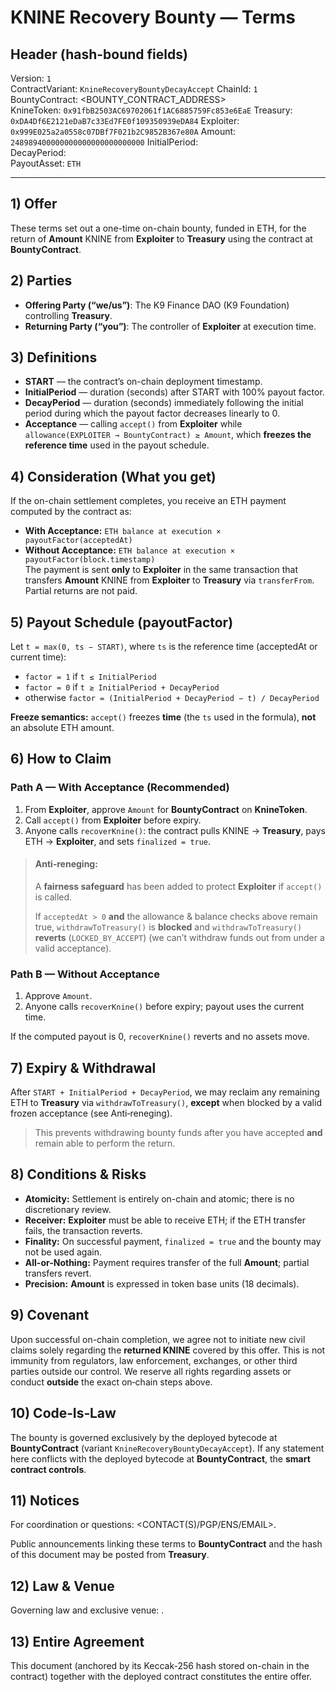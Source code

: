 # KNINE Recovery Bounty — Terms

## Header (hash-bound fields)
Version: `1`  
ContractVariant: `KnineRecoveryBountyDecayAccept`
ChainId: `1`  
BountyContract: <BOUNTY_CONTRACT_ADDRESS>  
KnineToken: `0x91fbB2503AC69702061f1AC6885759Fc853e6EaE`
Treasury: `0xDA4Df6E2121eDaB7c33Ed7FE0f109350939eDA84`
Exploiter: `0x999E025a2a0558c07DBf7F021b2C9852B367e80A`
Amount: `248989400000000000000000000000`
InitialPeriod: <FILL>  
DecayPeriod: <FILL>  
PayoutAsset: `ETH`

---

## 1) Offer
These terms set out a one-time on-chain bounty, funded in ETH, for the return of **Amount** KNINE from **Exploiter** to **Treasury** using the contract at **BountyContract**.

## 2) Parties
- **Offering Party (“we/us”)**: The K9 Finance DAO (K9 Foundation) controlling **Treasury**.  
- **Returning Party (“you”)**: The controller of **Exploiter** at execution time.

## 3) Definitions
- **START** — the contract’s on-chain deployment timestamp.  
- **InitialPeriod** — duration (seconds) after START with 100% payout factor.  
- **DecayPeriod** — duration (seconds) immediately following the initial period during which the payout factor decreases linearly to 0.  
- **Acceptance** — calling `accept()` from **Exploiter** while `allowance(EXPLOITER → BountyContract) ≥ Amount`, which **freezes the reference time** used in the payout schedule.

## 4) Consideration (What you get)
If the on-chain settlement completes, you receive an ETH payment computed by the contract as:
- **With Acceptance:** `ETH balance at execution × payoutFactor(acceptedAt)`  
- **Without Acceptance:** `ETH balance at execution × payoutFactor(block.timestamp)`  
The payment is sent **only** to **Exploiter** in the same transaction that transfers **Amount** KNINE from **Exploiter** to **Treasury** via `transferFrom`. Partial returns are not paid.

## 5) Payout Schedule (payoutFactor)
Let `t = max(0, ts − START)`, where `ts` is the reference time (acceptedAt or current time):
- `factor = 1` if `t ≤ InitialPeriod`  
- `factor = 0` if `t ≥ InitialPeriod + DecayPeriod`  
- otherwise `factor = (InitialPeriod + DecayPeriod − t) / DecayPeriod`

**Freeze semantics:** `accept()` freezes **time** (the `ts` used in the formula), **not** an absolute ETH amount.

## 6) How to Claim
### **Path A — With Acceptance (Recommended)**  
1) From **Exploiter**, approve `Amount` for **BountyContract** on **KnineToken**.  
2) Call `accept()` from **Exploiter** before expiry.  
3) Anyone calls `recoverKnine()`: the contract pulls KNINE → **Treasury**, pays ETH → **Exploiter**, and sets `finalized = true`.

> #### **Anti‑reneging:**  
> A **fairness safeguard** has been added to protect **Exploiter** if `accept()` is called.
> 
> If `acceptedAt > 0` **and** the allowance & balance checks above remain true, `withdrawToTreasury()` is **blocked** and  `withdrawToTreasury()` **reverts** (`LOCKED_BY_ACCEPT`) (we can’t withdraw funds out from under a valid acceptance).

### **Path B — Without Acceptance**  
1) Approve `Amount`.  
2) Anyone calls `recoverKnine()` before expiry; payout uses the current time.

If the computed payout is 0, `recoverKnine()` reverts and no assets move.

## 7) Expiry & Withdrawal
After `START + InitialPeriod + DecayPeriod`,  we may reclaim any remaining ETH to **Treasury** via `withdrawToTreasury()`, **except** when blocked by a valid frozen acceptance (see Anti‑reneging).

> This prevents withdrawing bounty funds after you have accepted **and** remain able to perform the return.  

## 8) Conditions & Risks
- **Atomicity:** Settlement is entirely on-chain and atomic; there is no discretionary review.  
- **Receiver:** **Exploiter** must be able to receive ETH; if the ETH transfer fails, the transaction reverts.  
- **Finality:** On successful payment, `finalized = true` and the bounty may not be used again.  
- **All-or-Nothing:** Payment requires transfer of the full **Amount**; partial transfers revert.  
- **Precision:** **Amount** is expressed in token base units (18 decimals).

## 9) Covenant
Upon successful on-chain completion, we agree not to initiate new civil claims solely regarding the **returned KNINE** covered by this offer. This is not immunity from regulators, law enforcement, exchanges, or other third parties outside our control. We reserve all rights regarding assets or conduct **outside** the exact on‑chain steps above.

## 10) Code‑Is‑Law
The bounty is governed exclusively by the deployed bytecode at **BountyContract** (variant `KnineRecoveryBountyDecayAccept`). If any statement here conflicts with the deployed bytecode at **BountyContract**, the **smart contract controls**.

## 11) Notices
For coordination or questions: <CONTACT(S)/PGP/ENS/EMAIL>. 


Public announcements linking these terms to **BountyContract** and the hash of this document may be posted from **Treasury**.

## 12) Law & Venue
Governing law and exclusive venue: <FILL>.

## 13) Entire Agreement
This document (anchored by its Keccak-256 hash stored on-chain in the contract) together with the deployed contract constitutes the entire offer.

